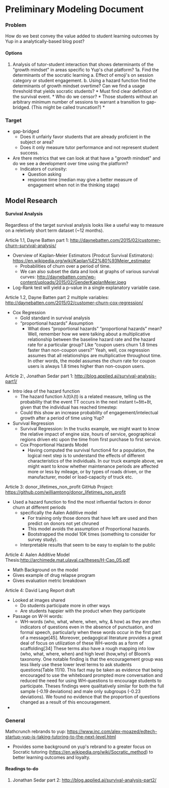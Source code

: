 #  Preliminary Modeling Document

###  Problem

How do we best convey the value added to student learning outcomes by Yup in a analytically-based blog post?

####  Options

1. Analysis of tutor-student interaction that shows determinants of the "growth mindset" in areas specific to Yup's chat platform?
1a. Find the determinants of the socratic learning
    a. Effect of emoji's on session category or student engagement.
    b. Using a hazard function find the determinants of growth mindset overtime? Can we find a usage threshold that yields socratic students?
        * Must find clear definition of the survival event.
        * Who do we censor?
            * Those students without an arbitrary minimum number of sessions to warrant a transition to gap-bridged. (This might be called truncation?)
            *

###  Target

* gap-bridged
    * Does it unfairly favor students that are already proficient in the subject or area?
    * Does it only measure tutor performance and not represent student success.
* Are there metrics that we can look at that have a "growth mindset" and do we see a development over time using the platform?
    * Indicators of curiosity:
        * Question asking
        * response time (median may give a better measure of engagement when not in the thinking stage)


## Model Research

####  Survival Analysis

Regardless of the target survival analysis looks like a useful way to measure on a reletively short term dataset (~12 months).

Article 1.1, Dayne Batten part 1: http://daynebatten.com/2015/02/customer-churn-survival-analysis/

* Overview of Kaplan-Meier Estimators (Prodcut Survival Estimators): https://en.wikipedia.org/wiki/Kaplan%E2%80%93Meier_estimator
    * Probabilities of churn over a period of time.
    * We can also subset the data and look at graphs of various survival curves: http://daynebatten.com/wp-content/uploads/2015/02/GenderKaplanMeier.jpeg
* Log-Rank test will yield a p-value in a single explanatory variable case.

Article 1.2, Dayne Batten part 2 multiple variables: http://daynebatten.com/2015/02/customer-churn-cox-regression/

* Cox Regression
    * Gold standard in survival analysis
    * “proportional hazards” Assumption
        * What does “proportional hazards” “proportional hazards” mean? Well, remember how we were talking about a multiplicative relationship between the baseline hazard rate and the hazard rate for a particular group? Like “coupon users churn 1.8 times faster than non-coupon users?” Yeah, well, cox regression assumes that all relationships are multiplicative throughout time. In other words, the model assumes the churn rate for coupon users is always 1.8 times higher than non-coupon users.


Article 2:, Jonathan Sedar part 1: http://blog.applied.ai/survival-analysis-part1/

* Intro idea of the hazard function
    * The hazard function λ(t)λ(t) is a related measure, telling us the probability that the event TT occurs in the next instant t+δtt+δt, given that the individual has reached timestep:
    * Could this show an increase probability of engagement/intelectual growth after a period of time using Yup?
* Survival Regression
    * Survival Regression: In the trucks example, we might want to know the relative impact of engine size, hours of service, geographical regions driven etc upon the time from first purchase to first service.
    * Cox Proportional Hazards Model
        * Having computed the survival function4 for a population, the logical next step is to understand the effects of different characteristics of the individuals. In our truck example above, we might want to know whether maintenance periods are affected more or less by mileage, or by types of roads driven, or the manufacturer, model or load-capacity of truck etc.

Article 3: donor_lifetimes_non_profit GitHub Project: https://github.com/williamtong/donor_lifetimes_non_profit

* Used a hazard function to find the most influential factors in donor churn at different periods
    * specifically the Aalen Additive model
        * For training only those donors that have left are used and then predict on donors not yet chruned
        * This model avoids the assumption of Proportional hazards.
        * Bootstrapped the model 10K times (something to consider for survey study).
    * Interpretable results that seem to be easy to explain to the public

Article 4: Aalen Additive Model Thesis:http://archimede.mat.ulaval.ca/theses/H-Cao_05.pdf

* Math Background on the model
* Gives example of drug relapse program
* Gives evaluation metric breakdown


Article 4: David Lang Report draft

* Looked at images shared
    * Do students participate more in other ways
    * Are students happier with the product when they participate
* Passage on W-H words:
    * WH-words (who, what, where, when, why, & how) as they are often indicators of questions even in the absence of punctuation, and formal speech, particularly when these words occur in the first part of a message[45]. Moreover, pedagogical literature provides a great deal of focus on utilization of these WH-words as a form of scaffolding[34] These terms also have a rough mapping into low (who, what, where, when) and high level (how,why) of Bloom’s taxonomy. One notable finding is that the encouragement group was less likely use these lower level terms to ask students questions(Table 11)10. This fact may be taken as evidence that being encouraged to use the whiteboard prompted more conversation and reduced the need for using WH-questions to encourage students to participate. Theses findings were qualitatively similar for both the full sample (-0.19 deviations) and male only subgroups (-0.23 deviations). We found no evidence that the proportion of questions changed as a result of this encouragement.
* 

### General

Mathcrunch rebrands to yup: https://www.inc.com/alex-moazed/edtech-startup-yup-is-taking-tutoring-to-the-next-level.html

* Provides some background on yup's rebrand to a greater focus on Socratic tutoring (https://en.wikipedia.org/wiki/Socratic_method) to better learning outcomes and loyalty.

#### Readings to-do

1. Jonathan Sedar part 2: http://blog.applied.ai/survival-analysis-part2/
